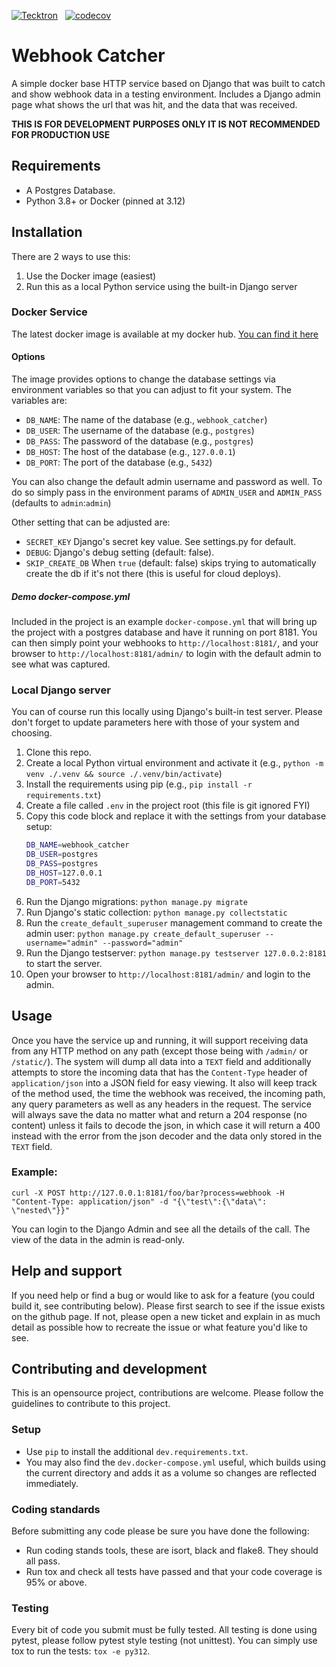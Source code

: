 
[![Tecktron](https://circleci.com/gh/Tecktron/webhook-catcher.svg?style=shield)](https://circleci.com/gh/Tecktron/webhook-catcher) &nbsp; [![codecov](https://codecov.io/gh/Tecktron/webhook-catcher/branch/main/graph/badge.svg?token=HRIVES4L34)](https://codecov.io/gh/Tecktron/webhook-catcher)

# Webhook Catcher
A simple docker base HTTP service based on Django that was built to catch and show webhook data in a testing environment.
Includes a Django admin page what shows the url that was hit, and the data that was received.

**THIS IS FOR DEVELOPMENT PURPOSES ONLY IT IS NOT RECOMMENDED FOR PRODUCTION USE**

## Requirements
 - A Postgres Database.
 - Python 3.8+ or Docker (pinned at 3.12)

## Installation

There are 2 ways to use this:
1. Use the Docker image (easiest)
2. Run this as a local Python service using the built-in Django server

### Docker Service
The latest docker image is available at my docker hub.
[You can find it here](https://hub.docker.com/r/tecktron/webhook_catcher)

#### Options
The image provides options to change the database settings via environment variables
so that you can adjust to fit your system. The variables are:
 - `DB_NAME`: The name of the database (e.g., `webhook_catcher`)
 - `DB_USER`: The username of the database (e.g., `postgres`)
 - `DB_PASS`: The password of the database (e.g., `postgres`)
 - `DB_HOST`: The host of the database (e.g., `127.0.0.1`)
 - `DB_PORT`: The port of the database (e.g., `5432`)

You can also change the default admin username and password as well. To do so simply pass in the
environment params of `ADMIN_USER` and `ADMIN_PASS` (defaults to `admin`:`admin`)

Other setting that can be adjusted are:
- `SECRET_KEY` Django's secret key value. See settings.py for default.
- `DEBUG`: Django's debug setting (default: false).
- `SKIP_CREATE_DB` When `true` (default: false) skips trying to automatically create the db if it's not there (this is useful for cloud deploys).

##### Demo docker-compose.yml
Included in the project is an example `docker-compose.yml` that will bring up the project
with a postgres database and have it running on port 8181. You can then simply point your
webhooks to `http://localhost:8181/`, and your browser to `http://localhost:8181/admin/` to login
with the default admin to see what was captured.


### Local Django server
You can of course run this locally using Django's built-in test server. Please don't
forget to update parameters here with those of your system and choosing.

1. Clone this repo.
2. Create a local Python virtual environment and activate it (e.g., `python -m venv ./.venv && source ./.venv/bin/activate`)
3. Install the requirements using pip (e.g., `pip install -r requirements.txt`)
4. Create a file called `.env` in the project root (this file is git ignored FYI)
5. Copy this code block and replace it with the settings from your database setup:
   ```bash
   DB_NAME=webhook_catcher
   DB_USER=postgres
   DB_PASS=postgres
   DB_HOST=127.0.0.1
   DB_PORT=5432
   ```
6. Run the Django migrations: `python manage.py migrate`
7. Run Django's static collection: `python manage.py collectstatic`
8. Run the `create_default_superuser` management command to create the admin user:
   `python manage.py create_default_superuser --username="admin" --password="admin"`
9. Run the Django testserver: `python manage.py testserver 127.0.0.2:8181` to start the server.
10. Open your browser to `http://localhost:8181/admin/` and login to the admin.

## Usage
Once you have the service up and running, it will support receiving data from any HTTP method on
any path (except those being with `/admin/` or `/static/`). The system will dump all data into a
`TEXT` field and additionally attempts to store the incoming data that has the `Content-Type`
header of `application/json` into a JSON field for easy viewing. It also will keep track of the
method used, the time the webhook was received, the incoming path, any query parameters as well as
any headers in the request. The service will always save the data no matter what and return a 204
response (no content) unless it fails to decode the json, in which case it will return a 400
instead with the error from the json decoder and the data only stored in the `TEXT` field.

### Example:
`curl -X POST http://127.0.0.1:8181/foo/bar?process=webhook -H "Content-Type: application/json" -d "{\"test\":{\"data\": \"nested\"}}"`

You can login to the Django Admin and see all the details of the call. The view of the data in the
admin is read-only.


## Help and support
If you need help or find a bug or would like to ask for a feature (you could build it, see
contributing below). Please first search to see if the issue exists on the github page. If not,
please open a new ticket and explain in as much detail as possible how to recreate the issue or
what feature you'd like to see.

## Contributing and development
This is an opensource project, contributions are welcome. Please follow the guidelines to
contribute to this project.

### Setup
- Use `pip` to install the additional `dev.requirements.txt`.
- You may also find the `dev.docker-compose.yml` useful, which builds using the current directory
  and adds it as a volume so changes are reflected immediately.

### Coding standards
Before submitting any code please be sure you have done the following:
- Run coding stands tools, these are isort, black and flake8. They should all pass.
- Run tox and check all tests have passed and that your code coverage is 95% or above.

### Testing
Every bit of code you submit must be fully tested.
All testing is done using pytest, please follow pytest style testing (not unittest).
You can simply use tox to run the tests: `tox -e py312`.
